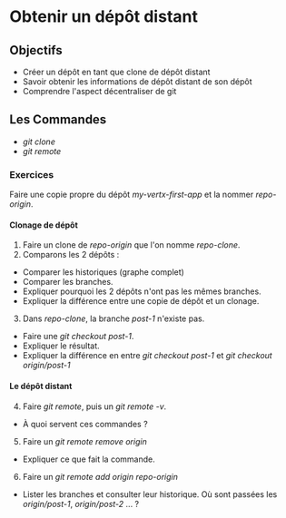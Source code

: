Obtenir un dépôt distant
========================

Objectifs
---------
- Créer un dépôt en tant que clone de dépôt distant
- Savoir obtenir les informations de dépôt distant de son dépôt
- Comprendre l'aspect décentraliser de git

Les Commandes
-------------
- *git clone*
- *git remote*


### Exercices ###
Faire une copie propre du dépôt *my-vertx-first-app* et la nommer *repo-origin*.

#### Clonage de dépôt ####
1. Faire un clone de *repo-origin* que l'on nomme *repo-clone*.
2. Comparons les 2 dépôts :
  - Comparer les historiques (graphe complet)
  - Comparer les branches.
  - Expliquer pourquoi les 2 dépôts n'ont pas les mêmes branches.
  - Expliquer la différence entre une copie de dépôt et un clonage.
3. Dans *repo-clone*, la branche *post-1* n'existe pas.
  - Faire une *git checkout post-1*.
  - Expliquer le résultat.
  - Expliquer la différence en entre *git checkout post-1* et *git checkout origin/post-1*
#### Le dépôt distant ####
4. Faire *git remote*, puis un *git remote -v*.
  - À quoi servent ces commandes ?
5. Faire un *git remote remove origin*
  - Expliquer ce que fait la commande.
6. Faire un *git remote add origin repo-origin*
  - Lister les branches et consulter leur historique. Où sont passées les *origin/post-1*, *origin/post-2* ... ?
